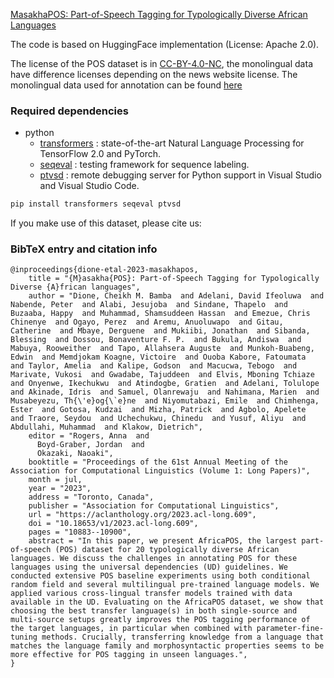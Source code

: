 [MasakhaPOS: Part-of-Speech Tagging for Typologically Diverse African Languages](https://aclanthology.org/2023.acl-long.609/)


The code is based on HuggingFace implementation (License: Apache 2.0).

The license of the POS dataset is in [CC-BY-4.0-NC](https://creativecommons.org/licenses/by-nc/4.0/), the monolingual data have difference licenses depending on the news website license. The monolingual data used for annotation can be found [here](https://github.com/masakhane-io/lacuna_pos_ner/tree/main/language_corpus)

### Required dependencies
* python
  * [transformers](https://pypi.org/project/transformers/) : state-of-the-art Natural Language Processing for TensorFlow 2.0 and PyTorch.
  * [seqeval](https://pypi.org/project/seqeval/) : testing framework for sequence labeling.
  * [ptvsd](https://pypi.org/project/ptvsd/) : remote debugging server for Python support in Visual Studio and Visual Studio Code.

```bash
pip install transformers seqeval ptvsd
```


If you make use of this dataset, please cite us:

### BibTeX entry and citation info
```
@inproceedings{dione-etal-2023-masakhapos,
    title = "{M}asakha{POS}: Part-of-Speech Tagging for Typologically Diverse {A}frican languages",
    author = "Dione, Cheikh M. Bamba  and Adelani, David Ifeoluwa  and Nabende, Peter  and Alabi, Jesujoba  and Sindane, Thapelo  and Buzaaba, Happy  and Muhammad, Shamsuddeen Hassan  and Emezue, Chris Chinenye  and Ogayo, Perez  and Aremu, Anuoluwapo  and Gitau, Catherine  and Mbaye, Derguene  and Mukiibi, Jonathan  and Sibanda, Blessing  and Dossou, Bonaventure F. P.  and Bukula, Andiswa  and Mabuya, Rooweither  and Tapo, Allahsera Auguste  and Munkoh-Buabeng, Edwin  and Memdjokam Koagne, Victoire  and Ouoba Kabore, Fatoumata  and Taylor, Amelia  and Kalipe, Godson  and Macucwa, Tebogo  and Marivate, Vukosi  and Gwadabe, Tajuddeen  and Elvis, Mboning Tchiaze  and Onyenwe, Ikechukwu  and Atindogbe, Gratien  and Adelani, Tolulope  and Akinade, Idris  and Samuel, Olanrewaju  and Nahimana, Marien  and Musabeyezu, Th{\'e}og{\`e}ne  and Niyomutabazi, Emile  and Chimhenga, Ester  and Gotosa, Kudzai  and Mizha, Patrick  and Agbolo, Apelete  and Traore, Seydou  and Uchechukwu, Chinedu  and Yusuf, Aliyu  and Abdullahi, Muhammad  and Klakow, Dietrich",
    editor = "Rogers, Anna  and
      Boyd-Graber, Jordan  and
      Okazaki, Naoaki",
    booktitle = "Proceedings of the 61st Annual Meeting of the Association for Computational Linguistics (Volume 1: Long Papers)",
    month = jul,
    year = "2023",
    address = "Toronto, Canada",
    publisher = "Association for Computational Linguistics",
    url = "https://aclanthology.org/2023.acl-long.609",
    doi = "10.18653/v1/2023.acl-long.609",
    pages = "10883--10900",
    abstract = "In this paper, we present AfricaPOS, the largest part-of-speech (POS) dataset for 20 typologically diverse African languages. We discuss the challenges in annotating POS for these languages using the universal dependencies (UD) guidelines. We conducted extensive POS baseline experiments using both conditional random field and several multilingual pre-trained language models. We applied various cross-lingual transfer models trained with data available in the UD. Evaluating on the AfricaPOS dataset, we show that choosing the best transfer language(s) in both single-source and multi-source setups greatly improves the POS tagging performance of the target languages, in particular when combined with parameter-fine-tuning methods. Crucially, transferring knowledge from a language that matches the language family and morphosyntactic properties seems to be more effective for POS tagging in unseen languages.",
}
```
